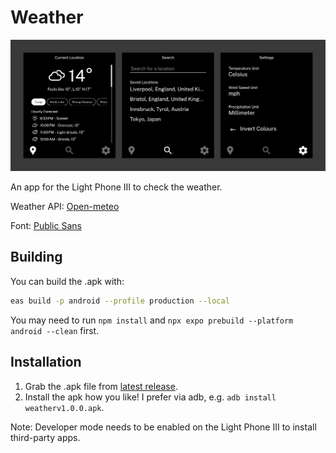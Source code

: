 # Weather

![Home Screen](assets/images/example.png)

An app for the Light Phone III to check the weather.

Weather API: [Open-meteo](https://open-meteo.com/)

Font: [Public Sans](https://public-sans.digital.gov/)

## Building

You can build the .apk with:

```bash
eas build -p android --profile production --local
```

You may need to run `npm install` and `npx expo prebuild --platform android --clean` first.

## Installation

1. Grab the .apk file from [latest release](https://github.com/vandamd/weather/releases/latest).
2. Install the apk how you like! I prefer via adb, e.g. `adb install weatherv1.0.0.apk`.

Note: Developer mode needs to be enabled on the Light Phone III to install third-party apps.
